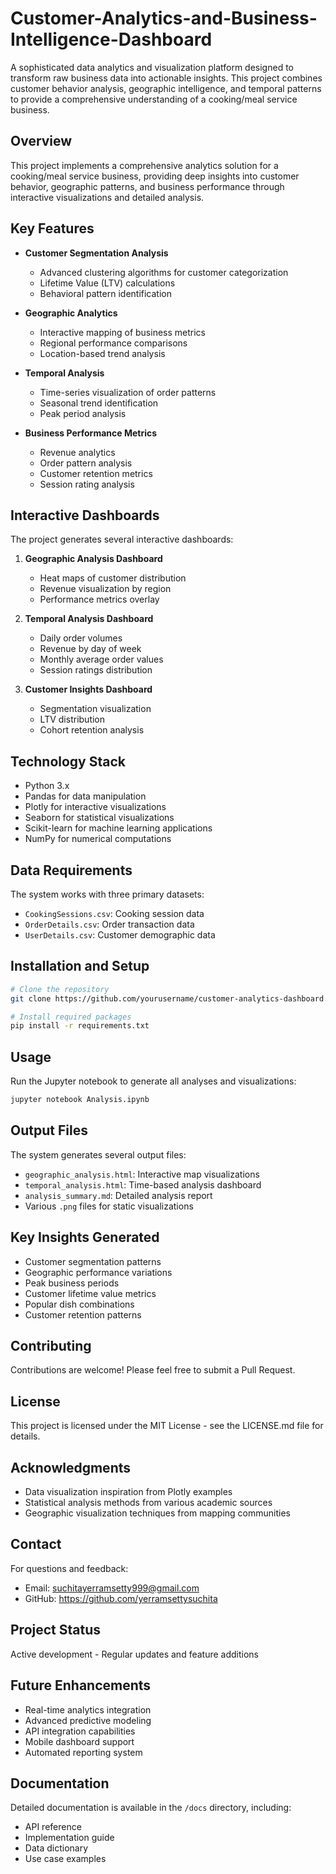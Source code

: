 # Customer-Analytics-and-Business-Intelligence-Dashboard
A sophisticated data analytics and visualization platform designed to transform raw business data into actionable insights. This project combines customer behavior analysis, geographic intelligence, and temporal patterns to provide a comprehensive understanding of a cooking/meal service business. 

## Overview
This project implements a comprehensive analytics solution for a cooking/meal service business, providing deep insights into customer behavior, geographic patterns, and business performance through interactive visualizations and detailed analysis.

## Key Features
- **Customer Segmentation Analysis**
  - Advanced clustering algorithms for customer categorization
  - Lifetime Value (LTV) calculations
  - Behavioral pattern identification

- **Geographic Analytics**
  - Interactive mapping of business metrics
  - Regional performance comparisons
  - Location-based trend analysis

- **Temporal Analysis**
  - Time-series visualization of order patterns
  - Seasonal trend identification
  - Peak period analysis

- **Business Performance Metrics**
  - Revenue analytics
  - Order pattern analysis
  - Customer retention metrics
  - Session rating analysis

## Interactive Dashboards
The project generates several interactive dashboards:
1. **Geographic Analysis Dashboard**
   - Heat maps of customer distribution
   - Revenue visualization by region
   - Performance metrics overlay

2. **Temporal Analysis Dashboard**
   - Daily order volumes
   - Revenue by day of week
   - Monthly average order values
   - Session ratings distribution

3. **Customer Insights Dashboard**
   - Segmentation visualization
   - LTV distribution
   - Cohort retention analysis

## Technology Stack
- Python 3.x
- Pandas for data manipulation
- Plotly for interactive visualizations
- Seaborn for statistical visualizations
- Scikit-learn for machine learning applications
- NumPy for numerical computations

## Data Requirements
The system works with three primary datasets:
- `CookingSessions.csv`: Cooking session data
- `OrderDetails.csv`: Order transaction data
- `UserDetails.csv`: Customer demographic data

## Installation and Setup

```bash
# Clone the repository
git clone https://github.com/yourusername/customer-analytics-dashboard.git

# Install required packages
pip install -r requirements.txt
```

## Usage
Run the Jupyter notebook to generate all analyses and visualizations:
```python
jupyter notebook Analysis.ipynb
```

## Output Files
The system generates several output files:
- `geographic_analysis.html`: Interactive map visualizations
- `temporal_analysis.html`: Time-based analysis dashboard
- `analysis_summary.md`: Detailed analysis report
- Various `.png` files for static visualizations

## Key Insights Generated
- Customer segmentation patterns
- Geographic performance variations
- Peak business periods
- Customer lifetime value metrics
- Popular dish combinations
- Customer retention patterns

## Contributing
Contributions are welcome! Please feel free to submit a Pull Request.

## License
This project is licensed under the MIT License - see the LICENSE.md file for details.

## Acknowledgments
- Data visualization inspiration from Plotly examples
- Statistical analysis methods from various academic sources
- Geographic visualization techniques from mapping communities

## Contact
For questions and feedback:
- Email: suchitayerramsetty999@gmail.com
- GitHub: https://github.com/yerramsettysuchita

## Project Status
Active development - Regular updates and feature additions

## Future Enhancements
- Real-time analytics integration
- Advanced predictive modeling
- API integration capabilities
- Mobile dashboard support
- Automated reporting system

## Documentation
Detailed documentation is available in the `/docs` directory, including:
- API reference
- Implementation guide
- Data dictionary
- Use case examples
